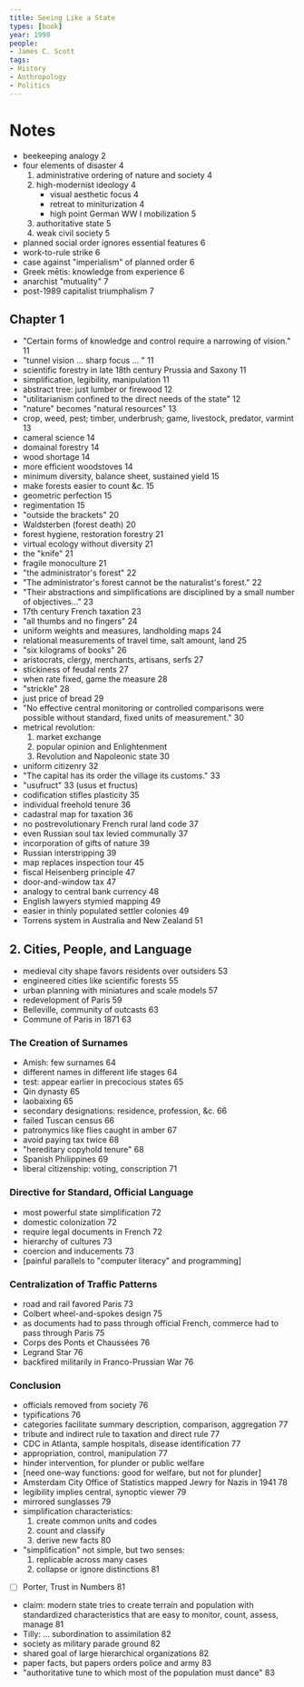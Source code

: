 ```yaml
---
title: Seeing Like a State
types: [book]
year: 1998
people:
- James C. Scott
tags:
- History
- Anthropology
- Politics
---
```


# Notes
- beekeeping analogy 2
- four elements of disaster 4
  1.  administrative ordering of nature and society 4
  2.  high-modernist ideology 4
      - visual aesthetic focus 4
      - retreat to miniturization 4
      - high point German WW I mobilization 5
  3.  authoritative state 5
  4.  weak civil society 5
- planned social order ignores essential features 6
- work-to-rule strike 6
- case against "imperialism" of planned order 6
- Greek mētis: knowledge from experience 6
- anarchist "mutuality" 7
- post-1989 capitalist triumphalism 7

## Chapter 1
- "Certain forms of knowledge and control require a narrowing of vision." 11
- "tunnel vision ... sharp focus ... " 11
- scientific forestry in late 18th century Prussia and Saxony 11
- simplification, legibility, manipulation 11
- abstract tree: just lumber or firewood 12
- "utilitarianism confined to the direct needs of the state" 12
- "nature" becomes "natural resources" 13
- crop, weed, pest; timber, underbrush; game, livestock, predator, varmint 13
- cameral science 14
- domainal forestry 14
- wood shortage 14
- more efficient woodstoves 14
- minimum diversity, balance sheet, sustained yield 15
- make forests easier to count &c. 15
- geometric perfection 15
- regimentation 15
- "outside the brackets" 20
- Waldsterben (forest death) 20
- forest hygiene, restoration forestry 21
- virtual ecology without diversity 21
- the "knife" 21
- fragile monoculture 21
- "the administrator's forest" 22
- "The administrator's forest cannot be the naturalist's forest." 22
- "Their abstractions and simplifications are disciplined by a small number of objectives..." 23
- 17th century French taxation 23
- "all thumbs and no fingers" 24
- uniform weights and measures, landholding maps 24
- relational measurements of travel time, salt amount, land 25
- "six kilograms of books" 26
- aristocrats, clergy, merchants, artisans, serfs 27
- stickiness of feudal rents 27
- when rate fixed, game the measure 28
- "strickle" 28
- just price of bread 29
- "No effective central monitoring or controlled comparisons were possible without standard, fixed units of measurement." 30
- metrical revolution:
  1.  market exchange
  2.  popular opinion and Enlightenment
  3.  Revolution and Napoleonic state 30
- uniform citizenry 32
- "The capital has its order the village its customs." 33
- "usufruct" 33 (usus et fructus)
- codification stifles plasticity 35
- individual freehold tenure 36
- cadastral map for taxation 36
- no postrevolutionary French rural land code 37
- even Russian soul tax levied communally 37
- incorporation of gifts of nature 39
- Russian interstripping 39
- map replaces inspection tour 45
- fiscal Heisenberg principle 47
- door-and-window tax 47
- analogy to central bank currency 48
- English lawyers stymied mapping 49
- easier in thinly populated settler colonies 49
- Torrens system in Australia and New Zealand 51

## 2.  Cities, People, and Language
- medieval city shape favors residents over outsiders 53
- engineered cities like scientific forests 55
- urban planning with miniatures and scale models 57
- redevelopment of Paris 59
- Belleville, community of outcasts 63
- Commune of Paris in 1871 63

### The Creation of Surnames
- Amish: few surnames 64
- different names in different life stages 64
- test: appear earlier in precocious states 65
- Qin dynasty 65
- laobaixing 65
- secondary designations: residence, profession, &c. 66
- failed Tuscan census 66
- patronymics like flies caught in amber 67
- avoid paying tax twice 68
- "hereditary copyhold tenure" 68
- Spanish Philippines 69
- liberal citizenship: voting, conscription 71

### Directive for Standard, Official Language
- most powerful state simplification 72
- domestic colonization 72
- require legal documents in French 72
- hierarchy of cultures 73
- coercion and inducements 73
- [painful parallels to "computer literacy" and programming]

### Centralization of Traffic Patterns
- road and rail favored Paris 73
- Colbert wheel-and-spokes design 75
- as documents had to pass through official French, commerce had to pass through Paris 75
- Corps des Ponts et Chaussées 76
- Legrand Star 76
- backfired militarily in Franco-Prussian War 76

### Conclusion
- officials removed from society 76
- typifications 76
- categories facilitate summary description, comparison, aggregation 77
- tribute and indirect rule to taxation and direct rule 77
- CDC in Atlanta, sample hospitals, disease identification 77
- appropriation, control, manipulation 77
- hinder intervention, for plunder or public welfare
- [need one-way functions: good for welfare, but not for plunder]
- Amsterdam City Office of Statistics mapped Jewry for Nazis in 1941 78
- legibility implies central, synoptic viewer 79
- mirrored sunglasses 79
- simplification characteristics:
  1.  create common units and codes
  2.  count and classify
  3.  derive new facts 80
- "simplification" not simple, but two senses:
  1.  replicable across many cases
  2.  collapse or ignore distinctions 81
- [ ] Porter, Trust in Numbers 81
- claim: modern state tries to create terrain and population with standardized characteristics that are easy to monitor, count, assess, manage 81
- Tilly: ... subordination to assimilation 82
- society as military parade ground 82
- shared goal of large hierarchical organizations 82
- paper facts, but papers orders police and army 83
- "authoritative tune to which most of the population must dance" 83
